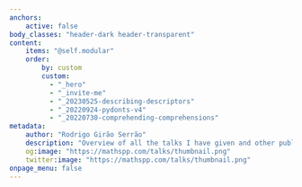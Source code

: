 ```yaml
---
anchors:
    active: false
body_classes: "header-dark header-transparent"
content:
    items: "@self.modular"
    order:
        by: custom
        custom:
          - "_hero"
          - "_invite-me"
          - "_20230525-describing-descriptors"
          - "_20220924-pydonts-v4"
          - "_20220730-comprehending-comprehensions"
metadata:
    author: "Rodrigo Girão Serrão"
    description: "Overview of all the talks I have given and other public speaking appearances."
    og:image: "https://mathspp.com/talks/thumbnail.png"
    twitter:image: "https://mathspp.com/talks/thumbnail.png"
onpage_menu: false
---
```

